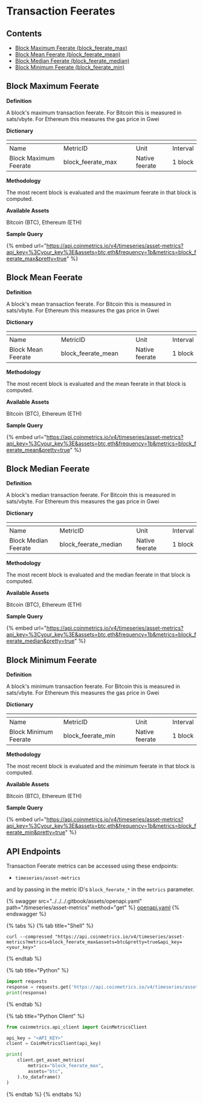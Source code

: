 # Transaction Feerates

## Contents

* [Block Maximum Feerate (block_feerate_max)](transaction-feerates.md#block\_feerate\_max)
* [Block Mean Feerate (block_feerate_mean)](transaction-feerates.md#block\_feerate\_mean)
* [Block Median Feerate (block_feerate_median)](transaction-feerates.md#block\_feerate\_median)
* [Block Minimum Feerate (block_feerate_min)](transaction-feerates.md#block\_feerate\_min)

## Block Maximum Feerate <a href="#block_feerate_max" id="block_feerate_max"></a>

**Definition**

A block's maximum transaction feerate. For Bitcoin this is measured in sats/vbyte. For Ethereum this measures the gas price in Gwei

**Dictionary**

<table data-header-hidden><thead><tr><th width="180"></th><th width="210"></th><th width="107"></th><th></th></tr></thead><tbody><tr><td>Name</td><td>MetricID</td><td>Unit</td><td>Interval</td></tr><tr><td>Block Maximum Feerate</td><td>block_feerate_max</td><td>Native feerate</td><td>1 block</td></tr></tbody></table>

**Methodology**

The most recent block is evaluated and the maximum feerate in that block is computed.

**Available Assets**

Bitcoin (BTC), Ethereum (ETH)

**Sample Query**

{% embed url="https://api.coinmetrics.io/v4/timeseries/asset-metrics?api_key=%3Cyour_key%3E&assets=btc,eth&frequency=1b&metrics=block_feerate_max&pretty=true" %}

## Block Mean Feerate <a href="#block_feerate_mean" id="block_feerate_mean"></a>

**Definition**

A block's mean transaction feerate. For Bitcoin this is measured in sats/vbyte. For Ethereum this measures the gas price in Gwei

**Dictionary**

<table data-header-hidden><thead><tr><th width="180"></th><th width="210"></th><th width="107"></th><th></th></tr></thead><tbody><tr><td>Name</td><td>MetricID</td><td>Unit</td><td>Interval</td></tr><tr><td>Block Mean Feerate</td><td>block_feerate_mean</td><td>Native feerate</td><td>1 block</td></tr></tbody></table>

**Methodology**

The most recent block is evaluated and the mean feerate in that block is computed.

**Available Assets**

Bitcoin (BTC), Ethereum (ETH)

**Sample Query**

{% embed url="https://api.coinmetrics.io/v4/timeseries/asset-metrics?api_key=%3Cyour_key%3E&assets=btc,eth&frequency=1b&metrics=block_feerate_mean&pretty=true" %}

## Block Median Feerate <a href="#block_feerate_median" id="block_feerate_median"></a>

**Definition**

A block's median transaction feerate. For Bitcoin this is measured in sats/vbyte. For Ethereum this measures the gas price in Gwei

**Dictionary**

<table data-header-hidden><thead><tr><th width="180"></th><th width="210"></th><th width="107"></th><th></th></tr></thead><tbody><tr><td>Name</td><td>MetricID</td><td>Unit</td><td>Interval</td></tr><tr><td>Block Median Feerate</td><td>block_feerate_median</td><td>Native feerate</td><td>1 block</td></tr></tbody></table>

**Methodology**

The most recent block is evaluated and the median feerate in that block is computed.

**Available Assets**

Bitcoin (BTC), Ethereum (ETH)

**Sample Query**

{% embed url="https://api.coinmetrics.io/v4/timeseries/asset-metrics?api_key=%3Cyour_key%3E&assets=btc,eth&frequency=1b&metrics=block_feerate_median&pretty=true" %}

## Block Minimum Feerate <a href="#block_feerate_min" id="block_feerate_min"></a>

**Definition**

A block's minimum transaction feerate. For Bitcoin this is measured in sats/vbyte. For Ethereum this measures the gas price in Gwei

**Dictionary**

<table data-header-hidden><thead><tr><th width="180"></th><th width="210"></th><th width="107"></th><th></th></tr></thead><tbody><tr><td>Name</td><td>MetricID</td><td>Unit</td><td>Interval</td></tr><tr><td>Block Minimum Feerate</td><td>block_feerate_min</td><td>Native feerate</td><td>1 block</td></tr></tbody></table>

**Methodology**

The most recent block is evaluated and the minimum feerate in that block is computed.

**Available Assets**

Bitcoin (BTC), Ethereum (ETH)

**Sample Query**

{% embed url="https://api.coinmetrics.io/v4/timeseries/asset-metrics?api_key=%3Cyour_key%3E&assets=btc,eth&frequency=1b&metrics=block_feerate_min&pretty=true" %}

## API Endpoints

Transaction Feerate metrics can be accessed using these endpoints:

* `timeseries/asset-metrics`

and by passing in the metric ID's `block_feerate_*` in the `metrics` parameter.

{% swagger src="../../../.gitbook/assets/openapi.yaml" path="/timeseries/asset-metrics" method="get" %}
[openapi.yaml](../../../.gitbook/assets/openapi.yaml)
{% endswagger %}

{% tabs %}
{% tab title="Shell" %}
```shell
curl --compressed "https://api.coinmetrics.io/v4/timeseries/asset-metrics?metrics=block_feerate_max&assets=btc&pretty=true&api_key=<your_key>"
```
{% endtab %}

{% tab title="Python" %}
```python
import requests
response = requests.get('https://api.coinmetrics.io/v4/timeseries/asset-metrics?metrics=block_feerate_max&assets=btc&pretty=true&api_key=<your_key>').json()
print(response)
```
{% endtab %}

{% tab title="Python Client" %}
```python
from coinmetrics.api_client import CoinMetricsClient

api_key = "<API_KEY>"
client = CoinMetricsClient(api_key)

print(
    client.get_asset_metrics(
        metrics="block_feerate_max", 
        assets="btc",
    ).to_dataframe()
)
```
{% endtab %}
{% endtabs %}
